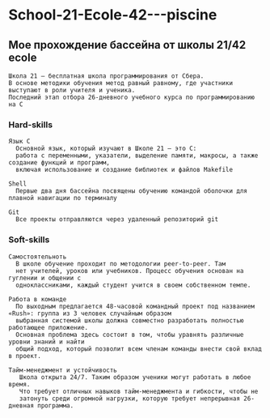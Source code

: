 # School-21-Ecole-42---piscine

## Мое прохождение бассейна от школы 21/42 ecole

    Школа 21 — бесплатная школа программирования от Сбера.
    В основе методики обучения метод равный равному, где участники выступают в роли учителя и ученика.
    Последний этап отбора 26-дневного учебного курса по программированию на C
  
### Hard-skills
    
    Язык С
      Основной язык, который изучают в Школе 21 — это C: 
      работа с переменными, указатели, выделение памяти, макросы, а также создание функций и программ,
      включая использование и создание библиотек и файлов Makefile

    Shell
      Первые два дня бассейна посвящены обучению командой оболочки для плавной навигации по терминалу

    Git
      Все проекты отправляются через удаленный репозиторий git
      
### Soft-skills
    
    Самостоятельноть 
      В школе обучение проходит по методологии peer-to-peer. Там
      нет учителей, уроков или учебников. Процесс обучения основан на гуглении и общении с
      одноклассниками, каждый студент учится в своем собственном темпе.

    Работа в команде
      По выходным предлагается 48-часовой командный проект под названием «Rush»: группа из 3 человек случайным образом
      выбранная системой школы должна совместно разработать полностью работающее приложение.
      Основная проблема здесь состоит в том, чтобы уравнять различные уровни знаний и найти
      общий подход, который позволит всем членам команды внести свой вклад в проект.

    Тайм-менеджмент и устойчивость
       Школа открыта 24/7. Таким образом ученики могут работать в любое время.
       Что требует отличных навыков тайм-менеджмента и гибкости, чтобы не
       затонуть среди огромной нагрузки, которую требует непрерывная 26-дневная программа.
  
